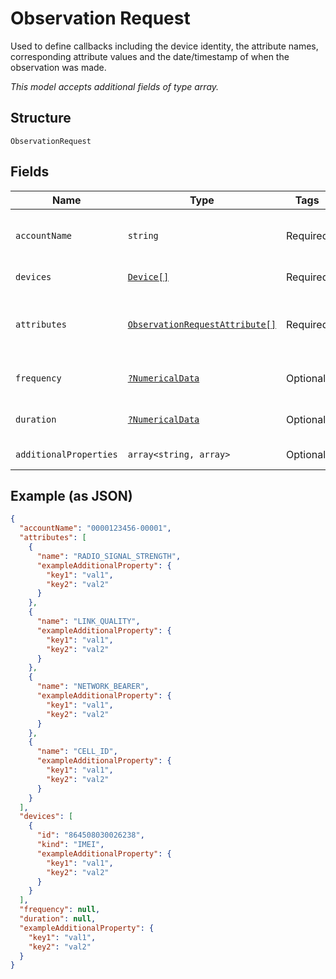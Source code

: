 
# Observation Request

Used to define callbacks including the device identity, the attribute names, corresponding attribute values and the date/timestamp of when the observation was made.

*This model accepts additional fields of type array.*

## Structure

`ObservationRequest`

## Fields

| Name | Type | Tags | Description | Getter | Setter |
|  --- | --- | --- | --- | --- | --- |
| `accountName` | `string` | Required | Account identifier in "##########-#####". | getAccountName(): string | setAccountName(string accountName): void |
| `devices` | [`Device[]`](../../doc/models/device.md) | Required | List of devices. | getDevices(): array | setDevices(array devices): void |
| `attributes` | [`ObservationRequestAttribute[]`](../../doc/models/observation-request-attribute.md) | Required | Attributes are streaming RF parameters that you want to observe. | getAttributes(): array | setAttributes(array attributes): void |
| `frequency` | [`?NumericalData`](../../doc/models/numerical-data.md) | Optional | Describes value and unit of time. | getFrequency(): ?NumericalData | setFrequency(?NumericalData frequency): void |
| `duration` | [`?NumericalData`](../../doc/models/numerical-data.md) | Optional | Describes value and unit of time. | getDuration(): ?NumericalData | setDuration(?NumericalData duration): void |
| `additionalProperties` | `array<string, array>` | Optional | - | findAdditionalProperty(string key): array | additionalProperty(string key, array value): void |

## Example (as JSON)

```json
{
  "accountName": "0000123456-00001",
  "attributes": [
    {
      "name": "RADIO_SIGNAL_STRENGTH",
      "exampleAdditionalProperty": {
        "key1": "val1",
        "key2": "val2"
      }
    },
    {
      "name": "LINK_QUALITY",
      "exampleAdditionalProperty": {
        "key1": "val1",
        "key2": "val2"
      }
    },
    {
      "name": "NETWORK_BEARER",
      "exampleAdditionalProperty": {
        "key1": "val1",
        "key2": "val2"
      }
    },
    {
      "name": "CELL_ID",
      "exampleAdditionalProperty": {
        "key1": "val1",
        "key2": "val2"
      }
    }
  ],
  "devices": [
    {
      "id": "864508030026238",
      "kind": "IMEI",
      "exampleAdditionalProperty": {
        "key1": "val1",
        "key2": "val2"
      }
    }
  ],
  "frequency": null,
  "duration": null,
  "exampleAdditionalProperty": {
    "key1": "val1",
    "key2": "val2"
  }
}
```

